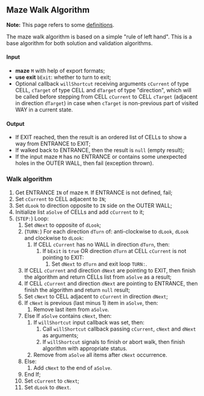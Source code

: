 ## Maze Walk Algorithm

**Note:** This page refers to some [definitions](README.md).

The maze walk algorithm is based on a simple "rule of left hand". This is a
base algorithm for both solution and validation algorithms.

#### Input

*   **maze** `M` with help of export formats;
*   **use exit** `bExit`: whether to turn to exit;
*   Optional callback `willShortcut` receiving arguments `cCurrent` of type
    CELL, `cTarget` of type CELL and `dTarget` of type "direction", which will
    be called before stepping from CELL `cCurrent` to  CELL `cTarget` (adjacent
    in direction `dTarget`) in case when `cTarget` is non-previous part of
    visited WAY in a current state.

#### Output

*   If EXIT reached, then the result is an ordered list of CELLs to show a way
    from ENTRANCE to EXIT;
*   If walked back to ENTRANCE, then the result is `null` (empty result);
*   If the input maze `M` has no ENTRANCE or contains some unexpected holes in
    the OUTER WALL, then fail (exception thrown).

### Walk algorithm

1.  Get ENTRANCE `IN` of maze `M`. If ENTRANCE is not defined, fail;
2.  Set `cCurrent` to CELL adjacent to `IN`;
3.  Set `dLook` to direction opposite to `IN` side on the OUTER WALL;
4.  Initialize list `aSolve` of CELLs and add `cCurrent` to it;
5.  (`STEP:`) Loop:
    1.  Set `dNext` to opposite of `dLook`;
    2.  (`TURN:`) For each direction `dTurn` of: anti-clockwise to `dLook`,
        `dLook` and clockwise to `dLook`:
        1.  If CELL `cCurrent` has no WALL in direction `dTurn`, then:
            1.  If `bExit` is `true` OR direction `dTurn` at CELL `cCurrent` is
                not pointing to EXIT:
                1.  Set `dNext` to `dTurn` and exit loop `TURN:`.
    3.  If CELL `cCurrent` and direction `dNext` are pointing to EXIT, then
        finish the algorithm and return CELLs list from `aSolve` as a result;
    4.  If CELL `cCurrent` and direction `dNext` are pointing to ENTRANCE, then
        finish the algorithm and return `null` result;
    5.  Set `cNext` to CELL adjacent to `cCurrent` in direction `dNext`;
    6.  If `cNext` is previous (last minus 1) item in `aSolve`, then:
        1.  Remove last item from `aSolve`.
    7.  Else If `aSolve` contains `cNext`, then:
        1.  If `willShortcut` input callback was set, then:
            1.  Call `willShortcut` callback passing `cCurrent`, `cNext` and
                `dNext` as arguments;
            2.  If `willShortcut` signals to finish or abort walk, then finish
                algorithm with appropriate status.
        2.  Remove from `aSolve` all items after `cNext` occurrence.
    8.  Else:
        1.  Add `cNext` to the end of `aSolve`.
    9.  End If;
    10. Set `cCurrent` to `cNext`;
    11. Set `dLook` to `dNext`.
